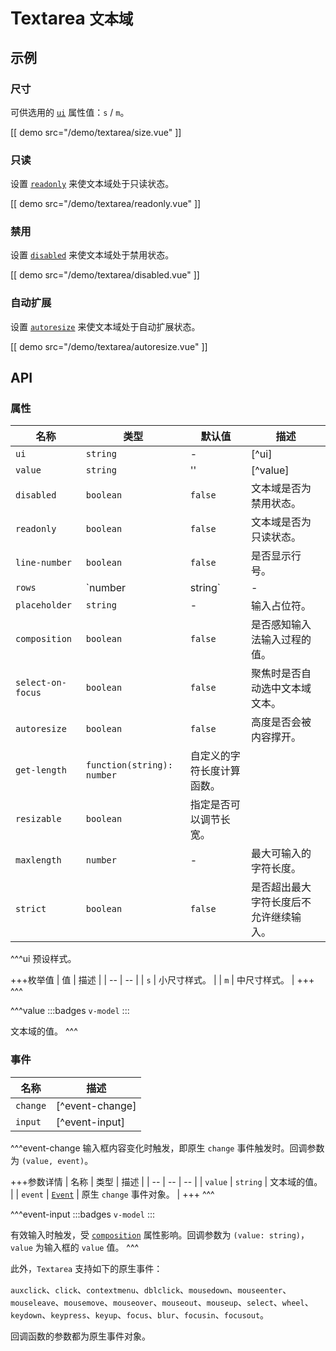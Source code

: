 # Textarea <small>文本域</small>

## 示例

### 尺寸

可供选用的 [`ui`](#props-ui) 属性值：`s` / `m`。

[[ demo src="/demo/textarea/size.vue" ]]

### 只读

设置 [`readonly`](#props-readonly) 来使文本域处于只读状态。

[[ demo src="/demo/textarea/readonly.vue" ]]

### 禁用

设置 [`disabled`](#props-disabled) 来使文本域处于禁用状态。

[[ demo src="/demo/textarea/disabled.vue" ]]

### 自动扩展

设置 [`autoresize`](#props-autoresize) 来使文本域处于自动扩展状态。

[[ demo src="/demo/textarea/autoresize.vue" ]]

## API

### 属性

| 名称 | 类型 | 默认值 | 描述 |
| -- | -- | -- | -- |
| ``ui`` | `string` | - | [^ui] |
| ``value`` | `string` | '' | [^value] |
| ``disabled`` | `boolean` | `false` | 文本域是否为禁用状态。 |
| ``readonly`` | `boolean` | `false` | 文本域是否为只读状态。 |
| ``line-number`` | `boolean` | `false` | 是否显示行号。 |
| ``rows`` | `number | string` | - | 默认情况下文本域可视行数。 |
| ``placeholder`` | `string` | - | 输入占位符。 |
| ``composition`` | `boolean` | `false` | 是否感知输入法输入过程的值。 |
| ``select-on-focus`` | `boolean` | `false` | 聚焦时是否自动选中文本域文本。 |
| ``autoresize`` | `boolean` | `false` | 高度是否会被内容撑开。 |
| ``get-length`` | `function(string): number` | 自定义的字符长度计算函数。 |
| ``resizable`` | `boolean` | 指定是否可以调节长宽。 |
| ``maxlength`` | `number` | - | 最大可输入的字符长度。 |
| ``strict`` | `boolean` | `false` | 是否超出最大字符长度后不允许继续输入。 |

^^^ui
预设样式。

+++枚举值
| 值 | 描述 |
| -- | -- |
| `s` | 小尺寸样式。 |
| `m` | 中尺寸样式。 |
+++
^^^

^^^value
:::badges
`v-model`
:::

文本域的值。
^^^

### 事件

| 名称 | 描述 |
| -- | -- |
| ``change`` | [^event-change] |
| ``input`` | [^event-input] |

^^^event-change
输入框内容变化时触发，即原生 `change` 事件触发时。回调参数为 `(value, event)`。

+++参数详情
| 名称 | 类型 | 描述 |
| -- | -- | -- |
| `value` | `string` | 文本域的值。 |
| `event` | [`Event`](https://developer.mozilla.org/zh-CN/docs/Web/Events/change) | 原生 `change` 事件对象。 |
+++
^^^

^^^event-input
:::badges
`v-model`
:::

有效输入时触发，受 [`composition`](#props-composition) 属性影响。回调参数为 `(value: string)`，`value` 为输入框的 `value` 值。
^^^

此外，`Textarea` 支持如下的原生事件：

`auxclick`、`click`、`contextmenu`、`dblclick`、`mousedown`、`mouseenter`、`mouseleave`、`mousemove`、`mouseover`、`mouseout`、`mouseup`、`select`、`wheel`、`keydown`、`keypress`、`keyup`、`focus`、`blur`、`focusin`、`focusout`。

回调函数的参数都为原生事件对象。
